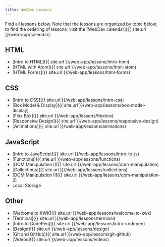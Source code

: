 ```yaml
---
title: WebDev Lessons
---
```


Find all lessons below. Note that the lessons are organized by topic below; to find the ordering of lessons, visit the [WebDev calendar]({{ site.url }}/web-app/calendar).

## HTML
- [Intro to HTML]({{ site.url }}/web-app/lessons/intro-html)
- [HTML with Atom]({{ site.url }}/web-app/lessons/html-atom)
- [HTML Forms]({{ site.url }}/web-app/lessons/html-forms)

## CSS
- [Intro to CSS]({{ site.url }}/web-app/lessons/intro-css)
- [Box Model & Display]({{ site.url }}/web-app/lessons/box-model-display)
- [Flex Box]({{ site.url }}/web-app/lessons/flexbox)
- [Responsive Design]({{ site.url }}/web-app/lessons/responsive-design)
- [Animations]({{ site.url }}/web-app/lessons/animations)

## JavaScript
- [Intro to JavaScript]({{ site.url }}/web-app/lessons/intro-to-js)
- [Functions]({{ site.url }}/web-app/lessons/functions)
- [DOM Manipulation I]({{ site.url }}/web-app/lessons/dom-manipulation)
- [Collections]({{ site.url }}//web-app/lessons/collections)
- [DOM Manipulation II]({{ site.url }}/web-app/lessons/dom-manipulation-2)
- Local Storage

## Other
- [Welcome to KWK]({{ site.url }}/web-app/lessons/welcome-to-kwk)
- [Terminal]({{ site.url }}/web-app/lessons/terminal)
- [Intro to CodePen]({{ site.url }}/web-app/lessons/intro-codepen)
- [Design]({{ site.url }}/web-app/lessons/design)
- [Git and GitHub]({{ site.url }}/web-app/lessons/git-github)
- [Videos]({{ site.url }}/web-app/lessons/videos)
